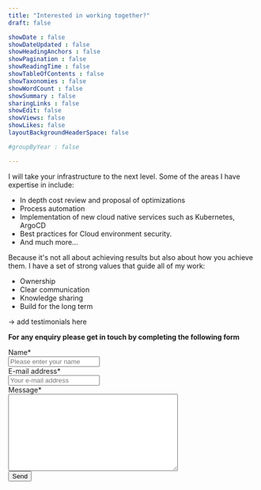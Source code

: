 ```yaml
---
title: "Interested in working together?"
draft: false

showDate : false
showDateUpdated : false
showHeadingAnchors : false
showPagination : false
showReadingTime : false
showTableOfContents : false
showTaxonomies : false 
showWordCount : false
showSummary : false
sharingLinks : false
showEdit: false
showViews: false
showLikes: false
layoutBackgroundHeaderSpace: false

#groupByYear : false

---
```


I will take your infrastructure to the next level. Some of the areas I have expertise in include:
- In depth cost review and proposal of optimizations
- Process automation
- Implementation of new cloud native services such as Kubernetes, ArgoCD
- Best practices for Cloud environment security.
- And much more...

Because it's not all about achieving results but also about how you achieve them.
I have a set of strong values that guide all of my work:
- Ownership
- Clear communication
- Knowledge sharing
- Build for the long term 

-> add testimonials here

**For any enquiry please get in touch by completing the following form**

<form class="flex flex-col gap-4" method="post" action="https://forms.un-static.com/forms/8b640b0fb30f9a857f2f627303deced6d8aba4b6">
  <div class="">
    <label for="name" class="">Name*</label>
    <div class="">
        <input id="name" name="name" placeholder="Please enter your name" type="text" required="required" class="rounded-md drop-shadow-md dark:text-neutral-600 text-neutral">
    </div>
  </div>
  <div class="">
    <label for="email" class="">E-mail address*</label>
    <div class="">
      <div class="">
        <input id="email" name="email" placeholder="Your e-mail address" type="text" required="required" class="rounded-md drop-shadow-md dark:text-neutral-600 text-neutral">
      </div>
    </div>
  </div>
  <div class="">
    <label for="message" class="">Message*</label>
    <div class="col-8">
      <textarea id="message" name="message" cols="40" rows="10" required="required" class="rounded-md drop-shadow-md dark:text-neutral-600 text-neutral"></textarea>
    </div>
  </div>
  <div class="">
    <div class="">
      <button name="submit" type="submit" class="rounded-full dark:bg-primary-700 bg-primary-100 px-4 py-2 drop-shadow-md dark:hover:bg-primary-900 hover:bg-primary-300">Send</button>
    </div>
  </div>
</form>